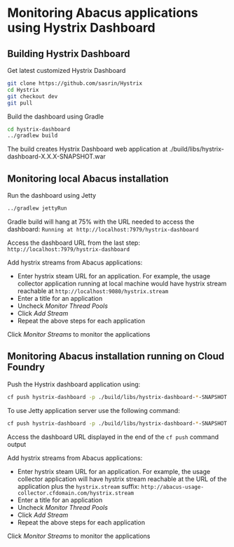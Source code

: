 Monitoring Abacus applications using Hystrix Dashboard
===

Building Hystrix Dashboard
---

Get latest customized Hystrix Dashboard

```bash
git clone https://github.com/sasrin/Hystrix
cd Hystrix
git checkout dev
git pull
```

Build the dashboard using Gradle

```bash
cd hystrix-dashboard
../gradlew build
```

The build creates Hystrix Dashboard web application at ./build/libs/hystrix-dashboard-X.X.X-SNAPSHOT.war

Monitoring local Abacus installation
---

Run the dashboard using Jetty

```bash
../gradlew jettyRun
```

Gradle build will hang at 75% with the URL needed to access the dashboard: `Running at http://localhost:7979/hystrix-dashboard`

Access the dashboard URL from the last step: `http://localhost:7979/hystrix-dashboard`

Add hystrix streams from Abacus applications:
* Enter hystrix steam URL for an application. For example, the usage collector application running at local machine would have hystrix stream reachable at `http://localhost:9080/hystrix.stream`
* Enter a title for an application
* Uncheck *Monitor Thread Pools*
* Click *Add Stream*
* Repeat the above steps for each application

Click *Monitor Streams* to monitor the applications


Monitoring Abacus installation running on Cloud Foundry
---

Push the Hystrix dashboard application using:
```bash
cf push hystrix-dashboard -p ./build/libs/hystrix-dashboard-*-SNAPSHOT.war
```

To use Jetty application server use the following command:
```bash
cf push hystrix-dashboard -p ./build/libs/hystrix-dashboard-*-SNAPSHOT.war -b git://github.com/jmcc0nn3ll/jetty-buildpack.git
```

Access the dashboard URL displayed in the end of the `cf push` command output

Add hystrix streams from Abacus applications:
* Enter hystrix steam URL for an application. For example, the usage collector application will have hystrix stream reachable at the URL of the application plus the `hystrix.stream` suffix:  `http://abacus-usage-collector.cfdomain.com/hystrix.stream`
* Enter a title for an application
* Uncheck *Monitor Thread Pools*
* Click *Add Stream*
* Repeat the above steps for each application

Click *Monitor Streams* to monitor the applications

